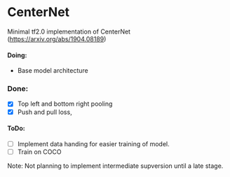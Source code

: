# CenterNet
Minimal tf2.0 implementation of CenterNet (https://arxiv.org/abs/1904.08189)

#### Doing:
+  Base model architecture

### Done:
- [x] Top left and bottom right pooling
- [x] Push and pull loss, 

#### ToDo:
+ [ ] Implement data handing for easier training of model.
+ [ ] Train on COCO

Note: Not planning to implement intermediate supversion until a late stage.
